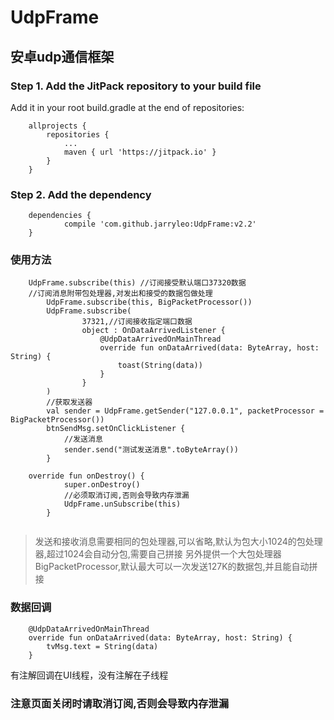 # UdpFrame
## 安卓udp通信框架
### Step 1. Add the JitPack repository to your build file

Add it in your root build.gradle at the end of repositories:
```
	allprojects {
		repositories {
			...
			maven { url 'https://jitpack.io' }
		}
	}
```
### Step 2. Add the dependency
```
	dependencies {
	        compile 'com.github.jarryleo:UdpFrame:v2.2'
	}
```
### 使用方法

```
	UdpFrame.subscribe(this) //订阅接受默认端口37320数据
	//订阅消息附带包处理器,对发出和接受的数据包做处理
        UdpFrame.subscribe(this, BigPacketProcessor())
        UdpFrame.subscribe(
                37321,//订阅接收指定端口数据
                object : OnDataArrivedListener {
                    @UdpDataArrivedOnMainThread
                    override fun onDataArrived(data: ByteArray, host: String) {
                        toast(String(data))
                    }
                }
        )
        //获取发送器
        val sender = UdpFrame.getSender("127.0.0.1", packetProcessor = BigPacketProcessor())
        btnSendMsg.setOnClickListener {
            //发送消息
            sender.send("测试发送消息".toByteArray())
        }
	
	override fun onDestroy() {
        	super.onDestroy()
        	//必须取消订阅,否则会导致内存泄漏
        	UdpFrame.unSubscribe(this)
    	}
       
```
> 发送和接收消息需要相同的包处理器,可以省略,默认为包大小1024的包处理器,超过1024会自动分包,需要自己拼接
> 另外提供一个大包处理器BigPacketProcessor,默认最大可以一次发送127K的数据包,并且能自动拼接

### 数据回调
```
    @UdpDataArrivedOnMainThread
    override fun onDataArrived(data: ByteArray, host: String) {
        tvMsg.text = String(data)
    }
```
有注解回调在UI线程，没有注解在子线程

### 注意页面关闭时请取消订阅,否则会导致内存泄漏
